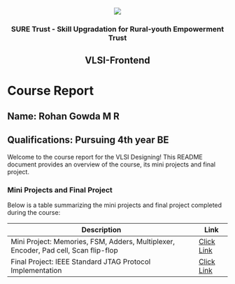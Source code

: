 <!-- PROJECT LOGO -->
<br />

<div align="center">
   <img src='https://user-images.githubusercontent.com/73131499/166115643-d3187f47-d38f-41b2-ae42-5ecbbc60de14.png' />


<h3 align="center">SURE Trust - Skill Upgradation for Rural-youth Empowerment Trust</h3>
  <h2>VLSI-Frontend</h2>
</div>

# Course Report

## Name: Rohan Gowda M R

## Qualifications: Pursuing 4th year BE

Welcome to the course report for the VLSI Designing! This README document provides an overview of the course, its mini projects and final project.

### Mini Projects and Final Project

Below is a table summarizing the mini projects and final project completed during the course:

| Description                                                                         | Link                                                                                            |
|-------------------------------------------------------------------------------------|-------------------------------------------------------------------------------------------------|
| Mini Project: Memories, FSM, Adders, Multiplexer, Encoder, Pad cell, Scan flip-flop |[Click Link](https://github.com/sure-trust/G13_VLSI/tree/main/Mini%20Projects/Rohan)           |
| Final Project: IEEE Standard JTAG Protocol Implementation                           |[Click Link](https://github.com/sure-trust/G13_VLSI/tree/main/Final%20Capstone%20Project/Rohan)|
